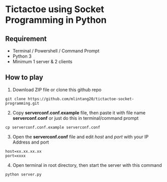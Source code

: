 # Tictactoe using Socket Programming in Python

## Requirement

- Terminal / Powershell / Command Prompt
- Python 3
- Minimum 1 server & 2 clients

## How to play

1. Download ZIP file or clone this github repo

```
git clone https://github.com/mlintang20/tictactoe-socket-programming.git
```

2. Copy **serverconf.conf.example** file, then paste it with file name **serverconf.conf** or just do this in terminal/command prompt

```
cp serverconf.conf.example serverconf.conf
```

3. Open the **serverconf.conf** file and edit _host_ and _port_ with your IP Address and port

```
host=xx.xx.xx.xx
port=xxxx
```

4. Open terminal in root directory, then start the server with this command

```
python server.py
```
